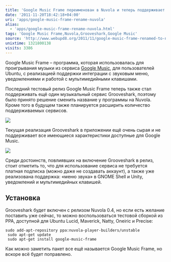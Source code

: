 ```yaml
---
title: 'Google Music Frame переименован в Nuvola и теперь поддерживает Grooveshark'
date: '2011-11-20T18:42:18+04:00'
uri: 'apps/google-music-frame-rename-nuvola'
alias: 
  - 'apps/google-music-frame-rename-nuvola.html'
tags: 'Google Music Frame,Nuvola,Grooveshark,Google Music'
source: 'http://www.webupd8.org/2011/11/google-music-frame-renamed-to-nuvola.html'
unixtime: 1321800138
visits: 3386
---
```

Google Music Frame – программа, которая использовалась для проигрывания музыки из сервиса [Google Music](http://music.google.com/), для пользователей Ubuntu, с реализацией поддержки интеграции с звуковым меню, уведомлениями и работой с мультимедийными клавишами.

Последний тестовый релиз Google Music Frame теперь также стал поддерживать ещё один музыкальный сервис Grooveshark, поэтому было принято решение сменить название у программы на Nuvola. Кроме того в будущем также планируется расширить количество поддерживаемых сервисов.

[![](img/2011/11/20/18-00/nuvola-6369433531-o.jpg)](img/2011/11/20/18-00/nuvola-6369433531-o.jpg)

Текущая реализация Grooveshark в приложении ещё очень сырая и не поддерживает все имеющиеся характеристики доступные для Google Music.

[![](img/2011/11/20/18-00/nuvola-1-6369434057-o.jpg)](img/2011/11/20/18-00/nuvola-1-6369434057-o.jpg)

Среди достоинств, повлиявших на включение Grooveshark в релиз, стоит отметить то, что для использование сервиса не требуется платная подписка (можно даже не создавать аккаунт), а также уже реализована поддержка: «меню звука» в GNOME Shell и Unity, уведомлений и мультимедийных клавишей.

## Установка

Grooveshark будет включен с релизом Nuvola 0.4, но если есть желание поставить уже сейчас, то можно воспользоваться тестовой сборкой из PPA, доступной для Ubuntu Lucid, Maverick, Natty, Oneiric и Precise:

```
sudo add-apt-repository ppa:nuvola-player-builders/unstable
 sudo apt-get update
 sudo apt-get install google-music-frame
```

Как можно заметить пакет все ещё называется Google Music Frame, но вскоре всё будет поправлено.
